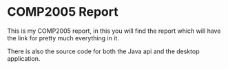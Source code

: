 # COMP2005 Report

This is my COMP2005 report, in this you will find the report which will have the link for pretty much everything in it. 

There is also the source code for both the Java api and the desktop application.
